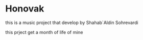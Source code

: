 # Honovak

this is a music project that develop by Shahab`Aldin Sohrevardi

this prject get a month of life of mine
